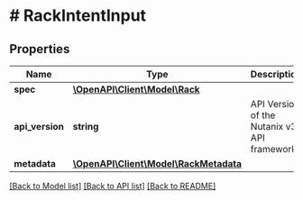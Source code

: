 # # RackIntentInput

## Properties

Name | Type | Description | Notes
------------ | ------------- | ------------- | -------------
**spec** | [**\OpenAPI\Client\Model\Rack**](Rack.md) |  |
**api_version** | **string** | API Version of the Nutanix v3 API framework. | [optional] [default to '3.1.0']
**metadata** | [**\OpenAPI\Client\Model\RackMetadata**](RackMetadata.md) |  |

[[Back to Model list]](../../README.md#models) [[Back to API list]](../../README.md#endpoints) [[Back to README]](../../README.md)
